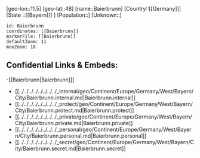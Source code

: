 ﻿---
location: [48,11.5]
mapzoom: [7,12] 
mapmarker: city 
type: City
tags:
- geo/City


SpocWebEntityId: 28987
isDeleted: false
confidential: public

---
[geo-lon::11.5]
[geo-lat::48]
[name::Baierbrunn]
[Country::[[Germany]]]
[State ::[[Bayern]]] ]
[Population::]
[Unknown::]


```leaflet
id: Baierbrunn
coordinates: [[Baierbrunn]]
markerFile: [[Baierbrunn]]
defaultZoom: 11 
maxZoom: 18
```


## Confidential Links & Embeds: 
-[[Baierbrunn|Baierbrunn]]] 
- [[../../../../../../../../_internal/geo/Continent/Europe/Germany/West/Bayern/City/Baierbrunn.internal.md|Baierbrunn.internal]] 
- [[../../../../../../../../_protect/geo/Continent/Europe/Germany/West/Bayern/City/Baierbrunn.protect.md|Baierbrunn.protect]] 
- [[../../../../../../../../_private/geo/Continent/Europe/Germany/West/Bayern/City/Baierbrunn.private.md|Baierbrunn.private]] 
- [[../../../../../../../../_personal/geo/Continent/Europe/Germany/West/Bayern/City/Baierbrunn.personal.md|Baierbrunn.personal]] 
- [[../../../../../../../../_secret/geo/Continent/Europe/Germany/West/Bayern/City/Baierbrunn.secret.md|Baierbrunn.secret]] 
